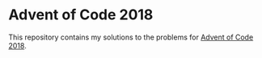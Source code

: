 # Advent of Code 2018

This repository contains my solutions to the problems for [Advent of Code 2018](https://adventofcode.com/2018).